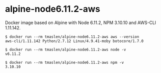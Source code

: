 # alpine-node6.11.2-aws

Docker image based on Alpine with Node 6.11.2, NPM 3.10.10 and AWS-CLI 1.11.142.

```console
$ docker run --rm tmaslen/alpine-node6.11.2-aws aws --version
aws-cli/1.11.142 Python/2.7.12 Linux/4.9.41-moby botocore/1.7.0

$ docker run --rm tmaslen/alpine-node6.11.2-aws node -v
v6.11.2

$ docker run --rm tmaslen/alpine-node6.11.2-aws npm -v
3.10.10
```